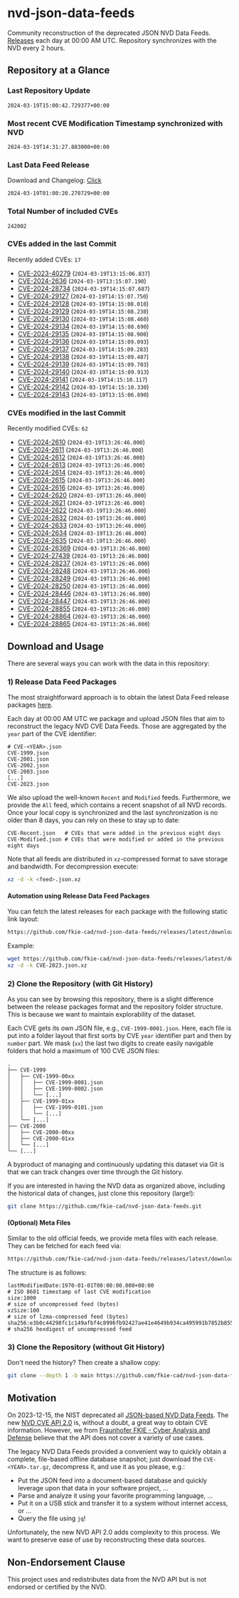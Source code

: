 # nvd-json-data-feeds

Community reconstruction of the deprecated JSON NVD Data Feeds. 
[Releases](https://github.com/fkie-cad/nvd-json-data-feeds/releases/latest) each day at 00:00 AM UTC.
Repository synchronizes with the NVD every 2 hours.

## Repository at a Glance

### Last Repository Update

```plain
2024-03-19T15:00:42.729377+00:00
```

### Most recent CVE Modification Timestamp synchronized with NVD

```plain
2024-03-19T14:31:27.883000+00:00
```

### Last Data Feed Release

Download and Changelog: [Click](https://github.com/fkie-cad/nvd-json-data-feeds/releases/latest)

```plain
2024-03-19T01:00:20.270729+00:00
```

### Total Number of included CVEs

```plain
242002
```

### CVEs added in the last Commit

Recently added CVEs: `17`

* [CVE-2023-40279](CVE-2023/CVE-2023-402xx/CVE-2023-40279.json) (`2024-03-19T13:15:06.837`)
* [CVE-2024-2636](CVE-2024/CVE-2024-26xx/CVE-2024-2636.json) (`2024-03-19T13:15:07.190`)
* [CVE-2024-28734](CVE-2024/CVE-2024-287xx/CVE-2024-28734.json) (`2024-03-19T14:15:07.687`)
* [CVE-2024-29127](CVE-2024/CVE-2024-291xx/CVE-2024-29127.json) (`2024-03-19T14:15:07.750`)
* [CVE-2024-29128](CVE-2024/CVE-2024-291xx/CVE-2024-29128.json) (`2024-03-19T14:15:08.010`)
* [CVE-2024-29129](CVE-2024/CVE-2024-291xx/CVE-2024-29129.json) (`2024-03-19T14:15:08.230`)
* [CVE-2024-29130](CVE-2024/CVE-2024-291xx/CVE-2024-29130.json) (`2024-03-19T14:15:08.460`)
* [CVE-2024-29134](CVE-2024/CVE-2024-291xx/CVE-2024-29134.json) (`2024-03-19T14:15:08.690`)
* [CVE-2024-29135](CVE-2024/CVE-2024-291xx/CVE-2024-29135.json) (`2024-03-19T14:15:08.900`)
* [CVE-2024-29136](CVE-2024/CVE-2024-291xx/CVE-2024-29136.json) (`2024-03-19T14:15:09.093`)
* [CVE-2024-29137](CVE-2024/CVE-2024-291xx/CVE-2024-29137.json) (`2024-03-19T14:15:09.283`)
* [CVE-2024-29138](CVE-2024/CVE-2024-291xx/CVE-2024-29138.json) (`2024-03-19T14:15:09.487`)
* [CVE-2024-29139](CVE-2024/CVE-2024-291xx/CVE-2024-29139.json) (`2024-03-19T14:15:09.703`)
* [CVE-2024-29140](CVE-2024/CVE-2024-291xx/CVE-2024-29140.json) (`2024-03-19T14:15:09.913`)
* [CVE-2024-29141](CVE-2024/CVE-2024-291xx/CVE-2024-29141.json) (`2024-03-19T14:15:10.117`)
* [CVE-2024-29142](CVE-2024/CVE-2024-291xx/CVE-2024-29142.json) (`2024-03-19T14:15:10.330`)
* [CVE-2024-29143](CVE-2024/CVE-2024-291xx/CVE-2024-29143.json) (`2024-03-19T13:15:06.890`)


### CVEs modified in the last Commit

Recently modified CVEs: `62`

* [CVE-2024-2610](CVE-2024/CVE-2024-26xx/CVE-2024-2610.json) (`2024-03-19T13:26:46.000`)
* [CVE-2024-2611](CVE-2024/CVE-2024-26xx/CVE-2024-2611.json) (`2024-03-19T13:26:46.000`)
* [CVE-2024-2612](CVE-2024/CVE-2024-26xx/CVE-2024-2612.json) (`2024-03-19T13:26:46.000`)
* [CVE-2024-2613](CVE-2024/CVE-2024-26xx/CVE-2024-2613.json) (`2024-03-19T13:26:46.000`)
* [CVE-2024-2614](CVE-2024/CVE-2024-26xx/CVE-2024-2614.json) (`2024-03-19T13:26:46.000`)
* [CVE-2024-2615](CVE-2024/CVE-2024-26xx/CVE-2024-2615.json) (`2024-03-19T13:26:46.000`)
* [CVE-2024-2616](CVE-2024/CVE-2024-26xx/CVE-2024-2616.json) (`2024-03-19T13:26:46.000`)
* [CVE-2024-2620](CVE-2024/CVE-2024-26xx/CVE-2024-2620.json) (`2024-03-19T13:26:46.000`)
* [CVE-2024-2621](CVE-2024/CVE-2024-26xx/CVE-2024-2621.json) (`2024-03-19T13:26:46.000`)
* [CVE-2024-2622](CVE-2024/CVE-2024-26xx/CVE-2024-2622.json) (`2024-03-19T13:26:46.000`)
* [CVE-2024-2632](CVE-2024/CVE-2024-26xx/CVE-2024-2632.json) (`2024-03-19T13:26:46.000`)
* [CVE-2024-2633](CVE-2024/CVE-2024-26xx/CVE-2024-2633.json) (`2024-03-19T13:26:46.000`)
* [CVE-2024-2634](CVE-2024/CVE-2024-26xx/CVE-2024-2634.json) (`2024-03-19T13:26:46.000`)
* [CVE-2024-2635](CVE-2024/CVE-2024-26xx/CVE-2024-2635.json) (`2024-03-19T13:26:46.000`)
* [CVE-2024-26369](CVE-2024/CVE-2024-263xx/CVE-2024-26369.json) (`2024-03-19T13:26:46.000`)
* [CVE-2024-27439](CVE-2024/CVE-2024-274xx/CVE-2024-27439.json) (`2024-03-19T13:26:46.000`)
* [CVE-2024-28237](CVE-2024/CVE-2024-282xx/CVE-2024-28237.json) (`2024-03-19T13:26:46.000`)
* [CVE-2024-28248](CVE-2024/CVE-2024-282xx/CVE-2024-28248.json) (`2024-03-19T13:26:46.000`)
* [CVE-2024-28249](CVE-2024/CVE-2024-282xx/CVE-2024-28249.json) (`2024-03-19T13:26:46.000`)
* [CVE-2024-28250](CVE-2024/CVE-2024-282xx/CVE-2024-28250.json) (`2024-03-19T13:26:46.000`)
* [CVE-2024-28446](CVE-2024/CVE-2024-284xx/CVE-2024-28446.json) (`2024-03-19T13:26:46.000`)
* [CVE-2024-28447](CVE-2024/CVE-2024-284xx/CVE-2024-28447.json) (`2024-03-19T13:26:46.000`)
* [CVE-2024-28855](CVE-2024/CVE-2024-288xx/CVE-2024-28855.json) (`2024-03-19T13:26:46.000`)
* [CVE-2024-28864](CVE-2024/CVE-2024-288xx/CVE-2024-28864.json) (`2024-03-19T13:26:46.000`)
* [CVE-2024-28865](CVE-2024/CVE-2024-288xx/CVE-2024-28865.json) (`2024-03-19T13:26:46.000`)


## Download and Usage

There are several ways you can work with the data in this repository:

### 1) Release Data Feed Packages

The most straightforward approach is to obtain the latest Data Feed release packages [here](https://github.com/fkie-cad/nvd-json-data-feeds/releases/latest).

Each day at 00:00 AM UTC we package and upload JSON files that aim to reconstruct the legacy NVD CVE Data Feeds.
Those are aggregated by the `year` part of the CVE identifier:

```
# CVE-<YEAR>.json
CVE-1999.json
CVE-2001.json
CVE-2002.json
CVE-2003.json
[...]
CVE-2023.json
```

We also upload the well-known `Recent` and `Modified` feeds.
Furthermore, we provide the `All` feed, which contains a recent snapshot of all NVD records.
Once your local copy is synchronized and the last synchronization is no older than 8 days, you can rely on these to stay up to date:

```plain
CVE-Recent.json   # CVEs that were added in the previous eight days
CVE-Modified.json # CVEs that were modified or added in the previous eight days
```

Note that all feeds are distributed in `xz`-compressed format to save storage and bandwidth.
For decompression execute:

```sh
xz -d -k <feed>.json.xz
```


#### Automation using Release Data Feed Packages

You can fetch the latest releases for each package with the following static link layout:

```sh
https://github.com/fkie-cad/nvd-json-data-feeds/releases/latest/download/CVE-<YEAR>.json.xz
```

Example:

```sh
wget https://github.com/fkie-cad/nvd-json-data-feeds/releases/latest/download/CVE-2023.json.xz
xz -d -k CVE-2023.json.xz
```



### 2) Clone the Repository (with Git History)

As you can see by browsing this repository, there is a slight difference between the release packages format and the repository folder structure.
This is because we want to maintain explorability of the dataset.

Each CVE gets its own JSON file, e.g., `CVE-1999-0001.json`.
Here, each file is put into a folder layout that first sorts by CVE `year` identifier part and then by `number` part.
We mask (`xx`) the last two digits to create easily navigable folders that hold a maximum of 100 CVE JSON files:

```plain
.
├── CVE-1999
│   ├── CVE-1999-00xx
│   │   ├── CVE-1999-0001.json
│   │   ├── CVE-1999-0002.json
│   │   └── [...]
│   ├── CVE-1999-01xx
│   │   ├── CVE-1999-0101.json
│   │   └── [...]
│   └── [...]
├── CVE-2000
│   ├── CVE-2000-00xx
│   ├── CVE-2000-01xx
│   └── [...]
└── [...]
```

A byproduct of managing and continuously updating this dataset via Git is that we can track changes over time through the Git history.

If you are interested in having the NVD data as organized above, including the historical data of changes, just clone this repository (large!):

```sh
git clone https://github.com/fkie-cad/nvd-json-data-feeds.git
```

#### (Optional) Meta Files

Similar to the old official feeds, we provide meta files with each release. They can be fetched for each feed via:

```sh
https://github.com/fkie-cad/nvd-json-data-feeds/releases/latest/download/CVE-<YEAR>.meta
```

The structure is as follows:

```plain
lastModifiedDate:1970-01-01T00:00:00.000+00:00                          # ISO 8601 timestamp of last CVE modification
size:1000                                                               # size of uncompressed feed (bytes)
xzSize:100                                                              # size of lzma-compressed feed (bytes)
sha256:e3b0c44298fc1c149afbf4c8996fb92427ae41e4649b934ca495991b7852b855 # sha256 hexdigest of uncompressed feed
```


### 3) Clone the Repository (without Git History)

Don't need the history? Then create a shallow copy:

```sh
git clone --depth 1 -b main https://github.com/fkie-cad/nvd-json-data-feeds.git
```

## Motivation

On 2023-12-15, the NIST deprecated all [JSON-based NVD Data Feeds](https://nvd.nist.gov/vuln/data-feeds#divRetirementBanner-1).
The new [NVD CVE API 2.0](https://nvd.nist.gov/developers/vulnerabilities) is, without a doubt, a great way to obtain CVE information.
However, we from [Fraunhofer FKIE - Cyber Analysis and Defense](https://www.fkie.fraunhofer.de/en/departments/cad.html) believe that the API does not cover a variety of use cases.

The legacy NVD Data Feeds provided a convenient way to quickly obtain a complete, file-based offline database snapshot; just download the `CVE-<YEAR>.tar.gz`, decompress it, and use it as you please, e.g.:

* Put the JSON feed into a document-based database and quickly leverage upon that data in your software project, ...
* Parse and analyze it using your favorite programming language, ...
* Put it on a USB stick and transfer it to a system without internet access, or ...
* Query the file using `jq`!

Unfortunately, the new NVD API 2.0 adds complexity to this process.
We want to preserve ease of use by reconstructing these data sources.

## Non-Endorsement Clause

This project uses and redistributes data from the NVD API but is not endorsed or certified by the NVD.